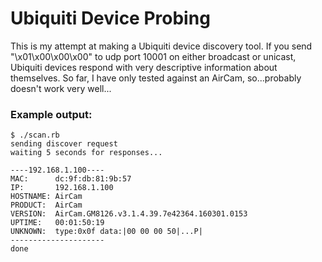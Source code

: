 # Ubiquiti Device Probing
This is my attempt at making a Ubiquiti device discovery tool. If you send "\x01\x00\x00\x00" to udp port 10001 on either broadcast or unicast, Ubiquiti devices respond with very descriptive information about themselves. So far, I have only tested against an AirCam, so...probably doesn't work very well...
### Example output:
```
$ ./scan.rb
sending discover request
waiting 5 seconds for responses...

----192.168.1.100----
MAC:      dc:9f:db:81:9b:57
IP:       192.168.1.100
HOSTNAME: AirCam
PRODUCT:  AirCam
VERSION:  AirCam.GM8126.v3.1.4.39.7e42364.160301.0153
UPTIME:   00:01:50:19
UNKNOWN:  type:0x0f data:|00 00 00 50|...P|
---------------------
done
```